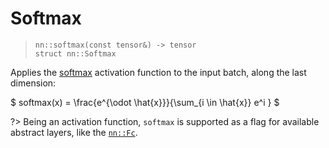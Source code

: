 # Softmax
> `nn::softmax(const tensor&) -> tensor` \
> `struct nn::Softmax`

Applies the [softmax](tensor/operations/miscellaneous#softmax)
activation function to the input batch, along the last dimension:

$ softmax(x) = \frac{e^{\odot \hat{x}}}{\sum_{i \in \hat{x}} e^i } $

?> Being an activation function, `softmax` is supported as a flag
   for available abstract layers, like the [`nn::Fc`](nn/layers/fc).
